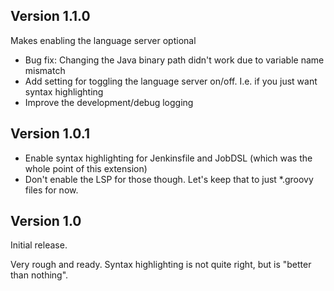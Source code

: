 ## Version 1.1.0

Makes enabling the language server optional

- Bug fix: Changing the Java binary path didn't work due to variable name mismatch
- Add setting for toggling the language server on/off. I.e. if you just want syntax highlighting
- Improve the development/debug logging

## Version 1.0.1

- Enable syntax highlighting for Jenkinsfile and JobDSL (which was the whole point of this extension)
- Don't enable the LSP for those though. Let's keep that to just *.groovy files for now.

## Version 1.0

Initial release.

Very rough and ready. Syntax highlighting is not quite right, but is "better than nothing".
